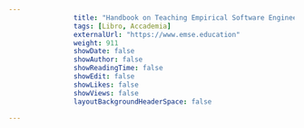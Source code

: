 ---
                title: "Handbook on Teaching Empirical Software Engineering: Online Materials"
                tags: [Libro, Accademia]
                externalUrl: "https://www.emse.education"
                weight: 911
                showDate: false
                showAuthor: false
                showReadingTime: false
                showEdit: false
                showLikes: false
                showViews: false
                layoutBackgroundHeaderSpace: false
                ---

